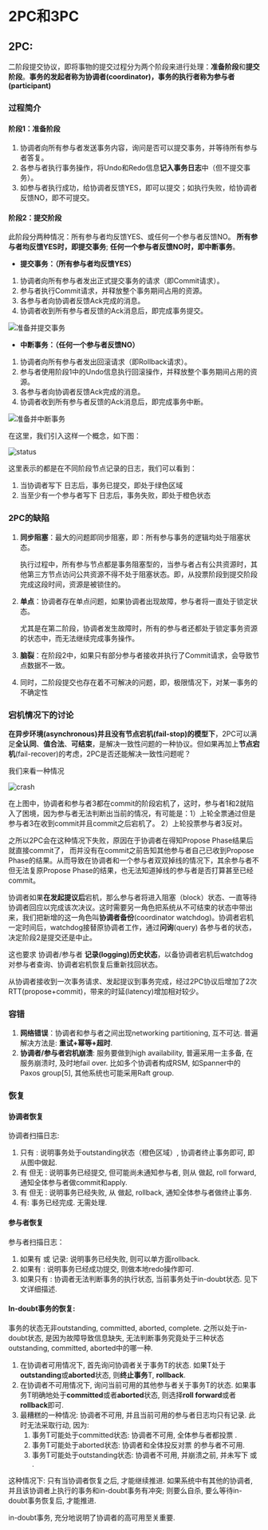 # 2PC和3PC

## 2PC:

二阶段提交协议，即将事物的提交过程分为两个阶段来进行处理：**准备阶段**和**提交阶段**。**事务的发起者称为协调者(coordinator)，事务的执行者称为参与者(participant)**

### 过程简介

#### 阶段1：准备阶段

1. 协调者向所有参与者发送事务内容，询问是否可以提交事务，并等待所有参与者答复。
2. 各参与者执行事务操作，将Undo和Redo信息**记入事务日志**中（但不提交事务）。
3. 如参与者执行成功，给协调者反馈YES，即可以提交；如执行失败，给协调者反馈NO，即不可提交。  

#### 阶段2：提交阶段

此阶段分两种情况：所有参与者均反馈YES、或任何一个参与者反馈NO。 **所有参与者均反馈YES时，即提交事务**; **任何一个参与者反馈NO时，即中断事务**。  

* **提交事务：（所有参与者均反馈YES）**

1. 协调者向所有参与者发出正式提交事务的请求（即Commit请求）。
2. 参与者执行Commit请求，并释放整个事务期间占用的资源。
3. 各参与者向协调者反馈Ack完成的消息。
4. 协调者收到所有参与者反馈的Ack消息后，即完成事务提交。

![准备并提交事务](./pics/Commit.png)

* **中断事务：（任何一个参与者反馈NO）**   

1. 协调者向所有参与者发出回滚请求（即Rollback请求）。
2. 参与者使用阶段1中的Undo信息执行回滚操作，并释放整个事务期间占用的资源。
3. 各参与者向协调者反馈Ack完成的消息。
4. 协调者收到所有参与者反馈的Ack消息后，即完成事务中断。

![准备并中断事务](./pics/Rollback.png)



在这里，我们引入这样一个概念，如下图：

![status](/home/whisker/桌面/Myself/BlockChain_Get_Job/Distributed/pics/status.png)

这里表示的都是在不同阶段节点记录的日志，我们可以看到：

1. 当协调者写下 <commit T> 日志后，事务已提交，即处于绿色区域
2. 当至少有一个参与者写下 <no T> 日志后，事务失败，即处于橙色状态

### 2PC的缺陷

1. **同步阻塞**：最大的问题即同步阻塞，即：所有参与事务的逻辑均处于阻塞状态。

   执行过程中，所有参与节点都是事务阻塞型的，当参与者占有公共资源时，其他第三方节点访问公共资源不得不处于阻塞状态。即，从投票阶段到提交阶段完成这段时间，资源是被锁住的。

2. **单点**：协调者存在单点问题，如果协调者出现故障，参与者将一直处于锁定状态。

   尤其是在第二阶段，协调者发生故障时，所有的参与者还都处于锁定事务资源的状态中，而无法继续完成事务操作。

3. **脑裂**：在阶段2中，如果只有部分参与者接收并执行了Commit请求，会导致节点数据不一致。

4. 同时，二阶段提交也存在着不可解决的问题，即，极限情况下，对某一事务的不确定性

### 宕机情况下的讨论

**在异步环境(asynchronous)并且没有节点宕机(fail-stop)的模型下**，2PC可以满足**全认同**、**值合法**、**可结束**，是解决一致性问题的一种协议。但如果再加上**节点宕机**(fail-recover)的考虑，2PC是否还能解决一致性问题呢？

我们来看一种情况

![crash](/home/whisker/桌面/Myself/BlockChain_Get_Job/Distributed/pics/crash.png)

在上图中，协调者和参与者3都在commit的阶段宕机了，这时，参与者1和2就陷入了困境，因为参与者无法判断出当前的情况，有可能是：1）上轮全票通过但是参与者3在收到commit并且commit之后宕机了。 2）上轮投票参与者3反对。

之所以2PC会在这种情况下失败，原因在于协调者在得知Propose Phase结果后就直接commit了， 而并没有在commit之前告知其他参与者自己已收到Propose Phase的结果。从而导致在协调者和一个参与者双双掉线的情况下，其余参与者不但无法复原Propose Phase的结果，也无法知道掉线的参与者是否打算甚至已经commit。

协调者如果**在发起提议后**宕机，那么参与者将进入阻塞（block）状态、一直等待协调者回应以完成该次决议。这时需要另一角色把系统从不可结束的状态中带出来，我们把新增的这一角色叫**协调者备份**(coordinator watchdog)。协调者宕机一定时间后，watchdog接替原协调者工作，通过**问询**(query) 各参与者的状态，决定阶段2是提交还是中止。

这也要求 协调者/参与者 **记录(logging)历史状态**，以备协调者宕机后watchdog对参与者查询、协调者宕机恢复后重新找回状态。

从协调者接收到一次事务请求、发起提议到事务完成，经过2PC协议后增加了2次RTT(propose+commit)，带来的时延(latency)增加相对较少。



### 容错

1. **网络错误**：协调者和参与者之间出现networking partitioning, 互不可达. 普遍解决方法是: **重试+幂等+超时**.
2. **协调者/参与者宕机崩溃**: 服务要做到high availability, 普遍采用一主多备, 在服务崩溃时, 及时地fail over. 比如多个协调者构成RSM, 如Spanner中的Paxos group[5], 其他系统也可能采用Raft group.

### 恢复

#### 协调者恢复

协调者扫描日志:

1. 只有 <prepare T> : 说明事务处于outstanding状态（橙色区域）, 协调者终止事务即可, 即从图中做起.
2. 有 <commit T> 但无 <complete T> : 说明事务已经提交, 但可能尚未通知参与者, 则从 <commit T>做起, roll forward, 通知全体参与者做commit和apply.
3. 有 <abort T> 但无 <complete T> : 说明事务已经失败, 从 <abort T> 做起, rollback, 通知全体参与者做终止事务.
4. 有<complete T>: 事务已经完成. 无需处理.

#### 参与者恢复

参与者扫描日志：

1. 如果有 <no T> 或 <abort T> 记录: 说明事务已经失败, 则可以单方面rollback.
2. 如果有 <commit T> : 说明事务已经成功提交, 则做本地redo操作即可.
3. 如果只有 <ready T> : 协调者无法判断事务的执行状态, 当前事务处于in-doubt状态. 见下文详细描述.

#### In-doubt事务的恢复:

事务的状态无非outstanding, committed, aborted, complete. 之所以处于in-doubt状态, 是因为故障导致信息缺失, 无法判断事务究竟处于三种状态outstanding, committed, aborted中的哪一种.

1. 在协调者可用情况下, 首先询问协调者关于事务T的状态. 如果T处于**outstanding**或**aborted**状态, 则**终止事务**T, **rollback**.
2. 在协调者不可用情况下, 询问当前可用的其他参与者关于事务T的状态. 如果事务T明确地处于**committed**或者**aborted**状态, 则选择**roll forward**或者**rollback**即可.
3. 最糟糕的一种情况: 协调者不可用, 并且当前可用的参与者日志均只有记录. 此时无法采取行动, 因为:
   1. 事务T可能处于committed状态: 协调者不可用, 全体参与者都投票 <ready T> .
   2. 事务T可能处于aborted状态: 协调者和全体投反对票 <no T> 的参与者不可用.
   3. 事务T可能处于outstanding状态: 协调者不可用, 并崩溃之前, 并未写下 <commit T> 或 <abort T> .

这种情况下: 只有当协调者恢复之后, 才能继续推进. 如果系统中有其他的协调者, 并且该协调者上执行的事务和in-doubt事务有冲突; 则要么自杀, 要么等待in-doubt事务恢复后, 才能推进.

in-doubt事务, 充分地说明了协调者的高可用至关重要.